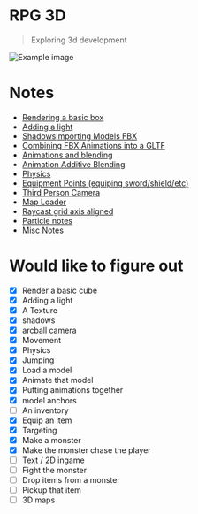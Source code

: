 # RPG 3D
> Exploring 3d development

![Example image](./notes/images/status_02.gif)

# Notes
- [Rendering a basic box](./notes/rendering-a-basic-box.md)
- [Adding a light](./notes/adding-a-light.md)
- [Shadows](./notes/shadows.md)[Importing Models FBX](./notes/importing-fbx.md)
- [Combining FBX Animations into a GLTF](./notes/convert-fbx-to-gltf-with-animations.md)
- [Animations and blending](./notes/animations.md)
- [Animation Additive Blending](./notes/animation-additive-blending.md)
- [Physics](./notes/physics.md)
- [Equipment Points (equiping sword/shield/etc)](./notes/equipment-points.md)
- [Third Person Camera](./notes/third-person-camera.md)
- [Map Loader](./notes/mapLoader.md)
- [Raycast grid axis aligned](./notes/grid-raycast-axis-aligned.md)
- [Particle notes](./notes/particles.md)
- [Misc Notes](./notes/misc-notes.md)

# Would like to figure out
- [x] Render a basic cube
- [x] Adding a light
- [x] A Texture
- [x] shadows
- [x] arcball camera
- [x] Movement
- [x] Physics
- [x] Jumping
- [x] Load a model
- [x] Animate that model
- [x] Putting animations together
- [x] model anchors
- [ ] An inventory
- [x] Equip an item
- [x] Targeting
- [x] Make a monster
- [x] Make the monster chase the player
- [ ] Text / 2D ingame
- [ ] Fight the monster
- [ ] Drop items from a monster
- [ ] Pickup that item
- [ ] 3D maps

